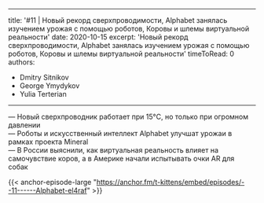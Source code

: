 
---
title: '#11 | Новый рекорд сверхпроводимости, Alphabet занялась изучением урожая с помощью роботов, Коровы и шлемы виртуальной реальности'
date: 2020-10-15
excerpt: 'Новый рекорд сверхпроводимости, Alphabet занялась изучением урожая с помощью роботов, Коровы и шлемы виртуальной реальности'
timeToRead: 0
authors:
  - Dmitry Sitnikov
  - George Ymydykov
  - Yulia Terterian
---

— Новый сверхпроводник работает при 15°C, но только при огромном давлении<br/>
— Роботы и искусственный интеллект Alphabet улучшат урожаи в рамках проекта Mineral<br/>
— В России выяснили, как виртуальная реальность влияет на самочувствие коров, а в Америке начали испытывать очки AR для собак

{{< anchor-episode-large "https://anchor.fm/t-kittens/embed/episodes/--11------Alphabet-el4raf" >}}
